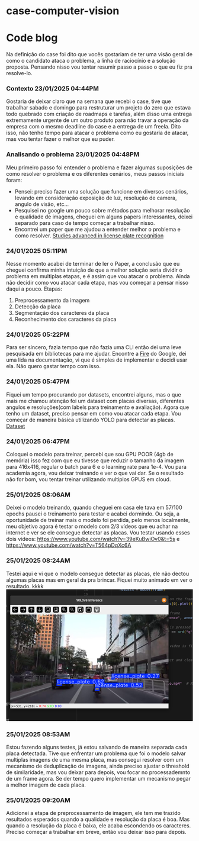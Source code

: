 # case-computer-vision



# Code blog

Na definição do case foi dito que vocês gostariam de ter uma visão geral de como o candidato ataca o problema, a linha de raciocínio e a solução proposta. Pensando nisso vou tentar resumir passo a passo o que eu fiz pra resolve-lo. 


### Contexto 23/01/2025 04:44PM

Gostaria de deixar claro que na semana que recebi o case, tive que trabalhar sabado e domingo para restruturar um projeto do zero que estava todo quebrado com criação de roadmaps e tarefas, além disso uma entrega extremamente urgente de um outro produto para não travar a operação da empresa com o mesmo deadline do case e a entrega de um freela. Dito isso, não tenho tempo para atacar o problema como eu gostaria de atacar, mas vou tentar fazer o melhor que eu puder.


### Analisando o problema 23/01/2025 04:48PM
Meu primeiro passo foi entender o problema e fazer algumas suposições de como resolver o problema e os diferentes cenários, meus passos iniciais foram:
- Pensei: preciso fazer uma solução que funcione em diversos cenários, levando em consideração exposição de luz, resolução de camera, angulo de visão, etc...
- Pesquisei no google um pouco sobre métodos para melhorar resolução e qualidade de imagens, cheguei em alguns papers interessantes, deixei separado para caso de tempo começar a trabalhar nisso.
- Encontrei um paper que me ajudou a entender melhor o problema e como resolver. [Studies advanced in license plate recognition](https://www.researchgate.net/publication/372823340_Studies_Advanced_in_License_Plate_Recognition)

### 24/01/2025 05:11PM
Nesse momento acabei de terminar de ler o Paper, a conclusão que eu cheguei confirma minha intuição de que a melhor solução seria dividir o problema em multiplas etapas, e é assim que vou atacar o problema. Ainda não decidir como vou atacar cada etapa, mas vou começar a pensar nisso daqui a pouco.
Etapas:
1) Preprocessamento da imagem
2) Detecção da placa
3) Segmentação dos caracteres da placa
4) Reconhecimento dos caracteres da placa

### 24/01/2025 05:22PM
Para ser sincero, fazia tempo que não fazia uma CLI então dei uma leve pesquisada em bibliotecas para me ajudar. Encontre a [Fire](https://github.com/google/python-fire/blob/master/docs/guide.md) do Google, dei uma lida na documentação, vi que é simples de implementar e decidi usar ela. Não quero gastar tempo com isso.


### 24/01/2025 05:47PM
Fiquei um tempo procurando por datasets, encontrei alguns, mas o que mais me chamou atenção foi um dataset com placas diversas, diferentes angulos e resoluções(com labels para treinamento e avaliação). Agora que tenho um dataset, preciso pensar em como vou atacar cada etapa. Vou começar de maneira básica utilizando YOLO para detectar as placas. [Dataset](https://www.kaggle.com/datasets/fareselmenshawii/license-plate-dataset)


### 24/01/2025 06:47PM
Coloquei o modelo para treinar, percebi que sou GPU POOR (4gb de memória) isso fez com que eu tivesse que reduzir o tamanho da imagem para 416x416, regular o batch para 6 e o learning rate para 1e-4. Vou para academia agora, vou deixar treinando e ver o que vai dar. Se o resultado não for bom, vou tentar treinar utilizando multiplos GPUS em cloud. 


### 25/01/2025 08:06AM
Deixei o modelo treinando, quando cheguei em casa ele tava em 57/100 epochs pausei o treinamento para testar e acabei dormindo. Ou seja, a oportunidade de treinar mais o modelo foi perdida, pelo menos localmente, meu objetivo agora é testar o modelo com 2/3 vídeos que eu achar na internet e ver se ele consegue detectar as placas.
Vou testar usando esses dois vídeos: https://www.youtube.com/watch?v=39eKuBwiOv0&t=5s e https://www.youtube.com/watch?v=T564pDqXc6A


### 25/01/2025 08:24AM
Testei aqui e vi que o modelo consegue detectar as placas, ele não dectou algumas placas mas em geral da pra brincar. Fiquei muito animado em ver o resultado. kkkk 
![License Plate Detection](media/image.png)

### 25/01/2025 08:53AM
Estou fazendo alguns testes, já estou salvando de maneira separada cada placa detectada. Tive que enfrentar um problema que foi o modelo salvar multiplas imagens de uma mesma placa, mas consegui resolver com um mecanismo de deduplicação de imagens, ainda preciso ajustar o threshold de similaridade, mas vou deixar para depois, vou focar no processademnto de um frame agora. Se der tempo quero implementar um mecanismo pegar a melhor imagem de cada placa.

### 25/01/2025 09:20AM
Adicionei a etapa de preprocessamento de imagem, ele tem me trazido resultados esperados quando a qualidade e resolução da placa é boa. Mas quando a resolução da placa é baixa, ele acaba escondendo os caracteres. Preciso começar a trabalhar em breve, então vou deixar isso para depois.